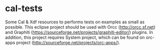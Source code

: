 cal-tests
=========

Some Cal &amp; Xdf resources to performs tests on examples as small as possible. This eclipse project should be used with Orcc (http://orcc.sf.net) and Graphiti (https://sourceforge.net/projects/graphiti-editor/) plugins. In addition, this project requires System project, which can be found on orc-apps project (http://sourceforge.net/projects/orc-apps/).
